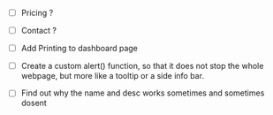 - [ ] Pricing ?
- [ ] Contact ?

- [ ] Add Printing to dashboard page

- [ ] Create a custom alert() function, so that it does not stop the whole webpage, but more like a tooltip or a side info bar.

- [ ] Find out why the name and desc works sometimes and sometimes dosent